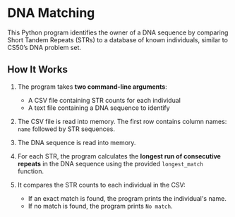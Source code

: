 # DNA Matching

This Python program identifies the owner of a DNA sequence by comparing Short Tandem Repeats (STRs) to a database of known individuals, similar to CS50’s DNA problem set.

## How It Works

1. The program takes **two command-line arguments**:
   - A CSV file containing STR counts for each individual
   - A text file containing a DNA sequence to identify

2. The CSV file is read into memory. The first row contains column names: `name` followed by STR sequences.

3. The DNA sequence is read into memory.

4. For each STR, the program calculates the **longest run of consecutive repeats** in the DNA sequence using the provided `longest_match` function.

5. It compares the STR counts to each individual in the CSV:
   - If an exact match is found, the program prints the individual's name.
   - If no match is found, the program prints `No match`.

